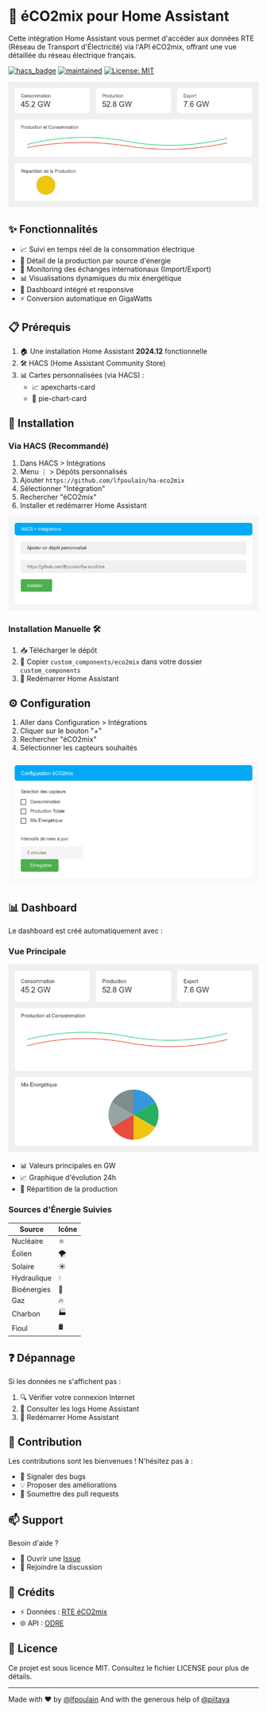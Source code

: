 # 🔌 éCO2mix pour Home Assistant

Cette intégration Home Assistant vous permet d'accéder aux données RTE (Réseau de Transport d'Électricité) via l'API éCO2mix, offrant une vue détaillée du réseau électrique français.

[![hacs_badge](https://img.shields.io/badge/HACS-Custom-orange.svg)](https://github.com/custom-components/hacs)
[![maintained](https://img.shields.io/maintenance/yes/2024.svg)](#)
[![License: MIT](https://img.shields.io/badge/License-MIT-yellow.svg)](https://opensource.org/licenses/MIT)

![Dashboard Preview](https://raw.githubusercontent.com/lfpoulain/ha-eco2mix/refs/heads/main/images/dashboard.png)

## ✨ Fonctionnalités

- 📈 Suivi en temps réel de la consommation électrique
- 🔋 Détail de la production par source d'énergie
- 🔄 Monitoring des échanges internationaux (Import/Export)
- 📊 Visualisations dynamiques du mix énergétique
- 📱 Dashboard intégré et responsive
- ⚡ Conversion automatique en GigaWatts

## 📋 Prérequis

1. 🏠 Une installation Home Assistant **2024.12** fonctionnelle
2. 🛠️ HACS (Home Assistant Community Store)
3. 📊 Cartes personnalisées (via HACS) :
   - 📈 apexcharts-card
   - 🥧 pie-chart-card

## 🚀 Installation

### Via HACS (Recommandé) 

1. Dans HACS > Intégrations
2. Menu ⋮ > Dépôts personnalisés
3. Ajouter `https://github.com/lfpoulain/ha-eco2mix`
4. Sélectionner "Intégration"
5. Rechercher "éCO2mix"
6. Installer et redémarrer Home Assistant

![Installation Steps](https://raw.githubusercontent.com/lfpoulain/ha-eco2mix/refs/heads/main/images/installation.png)

### Installation Manuelle 🛠️

1. 📥 Télécharger le dépôt
2. 📁 Copier `custom_components/eco2mix` dans votre dossier `custom_components`
3. 🔄 Redémarrer Home Assistant

## ⚙️ Configuration

1. Aller dans Configuration > Intégrations
2. Cliquer sur le bouton "+" 
3. Rechercher "éCO2mix"
4. Sélectionner les capteurs souhaités

![Configuration Interface](https://raw.githubusercontent.com/lfpoulain/ha-eco2mix/refs/heads/main/images/config.png)


## 📊 Dashboard

Le dashboard est créé automatiquement avec :

### Vue Principale
![Main View](https://raw.githubusercontent.com/lfpoulain/ha-eco2mix/refs/heads/main/images/main_view.png)

- 📊 Valeurs principales en GW
- 📈 Graphique d'évolution 24h
- 🥧 Répartition de la production

### Sources d'Énergie Suivies

| Source | Icône |
|--------|-------|
| Nucléaire | ⚛️ |
| Éolien | 🌪️ |
| Solaire | ☀️ |
| Hydraulique | 💧 |
| Bioénergies | 🌱 |
| Gaz | 🔥 |
| Charbon | 🏭 |
| Fioul | 🛢️ |

## ❓ Dépannage

Si les données ne s'affichent pas :
1. 🔍 Vérifier votre connexion Internet
2. 📝 Consulter les logs Home Assistant
3. 🔄 Redémarrer Home Assistant

## 🤝 Contribution

Les contributions sont les bienvenues ! N'hésitez pas à :
- 🐛 Signaler des bugs
- 💡 Proposer des améliorations
- 🔧 Soumettre des pull requests

## 📫 Support

Besoin d'aide ? 
- 📝 Ouvrir une [Issue](https://github.com/lfpoulain/ha-eco2mix/issues)
- 💬 Rejoindre la discussion

## 👏 Crédits

- ⚡ Données : [RTE éCO2mix](https://www.rte-france.com/eco2mix)
- 🌐 API : [ODRE](https://odre.opendatasoft.com/)

## 📄 Licence

Ce projet est sous licence MIT. Consultez le fichier LICENSE pour plus de détails.

---
Made with ❤️ by [@lfpoulain](https://github.com/lfpoulain)
And with the generous help of [@piitaya](https://github.com/piitaya)
